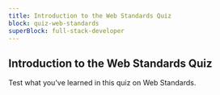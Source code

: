 ```yaml
---
title: Introduction to the Web Standards Quiz
block: quiz-web-standards
superBlock: full-stack-developer
---
```


## Introduction to the Web Standards Quiz

Test what you've learned in this quiz on Web Standards.
